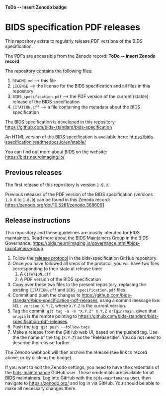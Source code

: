**ToDo -- Insert Zenodo badge**

# BIDS specification PDF releases

This repository exists to regularly release PDF versions of the BIDS specification.

The PDFs are accessible from the Zenodo record: **ToDo -- Insert Zenodo record**

The repository contains the following files:

1. `README.md` --> this file
1. `LICENSE` --> the license for the BIDS specification and all files in this repository
1. `BIDS_specification.pdf` --> the PDF version of the current (stable) release of the BIDS specification
1. `CITATION.cff` --> a file containing the metadata about the BIDS specification

The BIDS specification is developed in this repository: https://github.com/bids-standard/bids-specification

An HTML version of the BIDS specification is available here: https://bids-specification.readthedocs.io/en/stable/

You can find out more about BIDS on the website: https://bids.neuroimaging.io/

## Previous releases

The first release of this repository is version `1.9.0`.

Previous releases of the PDF version of the BIDS specification (versions `1.0.0` to `1.8.0`)
can be found in this Zenodo record: https://zenodo.org/doi/10.5281/zenodo.3686061

## Release instructions

This repository and these guidelines are mostly intended for BIDS maintainers.
Read more about the BIDS Maintainers Group in the BIDS Governance: https://bids.neuroimaging.io/governance.html#bids-maintainers-group

1. Follow the [release protocol](https://github.com/bids-standard/bids-specification/blob/master/Release_Protocol.md) in the bids-specification GitHub repository.
1. Once you have followed all steps of the protocol, you will have two files corresponding to their state at release time:
    1. A `CITATION.cff`
    1. A PDF version of the BIDS specification
1. Copy over these two files to the present repository, replacing the existing `CITATION.cff` and `BIDS_specification.pdf` files.
1. Commit and push the changes to https://github.com/bids-standard/bids-specification-pdf-releases, using a commit message like: `REL: version X.Y.Z`, where `X.Y.Z` is the current version.
1. Tag the commit: `git tag -a -m "X.Y.Z" X.Y.Z origin/main`, given that `origin` is the remote pointing to https://github.com/bids-standard/bids-specification-pdf-releases.
1. Push the tag: `git push --follow-tags`
1. Make a release from the GitHub web UI, based on the pushed tag. Use the the name of the tag (`X.Y.Z`) as the "Release title". You do not need to describe the release further.

The Zenodo webhook will then archive the release (see link to record above, or by clicking the badge).

If you want to edit the Zenodo settings, you need to have the credentials of the [bids-maintenance](https://github.com/bids-maintenance) GitHub user.
These credentials are available for all BIDS maintainers.
Log into GitHub with the `bids-maintenance` user, then navigate to https://zenodo.org/ and log in via GitHub.
You should be able to make all necessary changes there.
